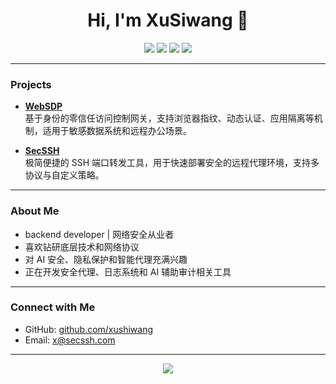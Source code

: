 <h1 align="center">Hi, I'm XuSiwang 👋</h1>

<p align="center">
  <img src="https://img.shields.io/badge/Golang-%2300ADD8.svg?style=flat&logo=go&logoColor=white" />
  <img src="https://img.shields.io/badge/JavaScript-%23F7DF1E.svg?style=flat&logo=javascript&logoColor=black" />
  <img src="https://img.shields.io/badge/Python-%233776AB.svg?style=flat&logo=python&logoColor=white" />
  <img src="https://img.shields.io/badge/AI%20Enthusiast-%23ff4081.svg?style=flat&logo=OpenAI&logoColor=white" />
</p >

---

### Projects

- **[WebSDP](https://github.com/xushiwang)**  
  基于身份的零信任访问控制网关，支持浏览器指纹、动态认证、应用隔离等机制，适用于敏感数据系统和远程办公场景。

- **[SecSSH](https://github.com/xushiwang)**  
  极简便捷的 SSH 端口转发工具，用于快速部署安全的远程代理环境，支持多协议与自定义策略。

---

### About Me

- backend developer | 网络安全从业者
- 喜欢钻研底层技术和网络协议
- 对 AI 安全、隐私保护和智能代理充满兴趣
- 正在开发安全代理、日志系统和 AI 辅助审计相关工具

---

### Connect with Me

- GitHub: [github.com/xushiwang](https://github.com/xushiwang)
- Email: x@secssh.com

---

<p align="center">
  <img src="https://github-readme-stats.vercel.app/api?username=xushiwang&show_icons=true&theme=radical" />
</p >
